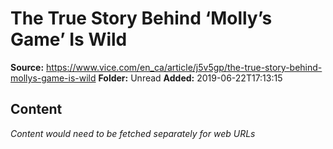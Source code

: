 # The True Story Behind ‘Molly’s Game’ Is Wild

**Source:** https://www.vice.com/en_ca/article/j5v5gp/the-true-story-behind-mollys-game-is-wild
**Folder:** Unread
**Added:** 2019-06-22T17:13:15




## Content
*Content would need to be fetched separately for web URLs*
